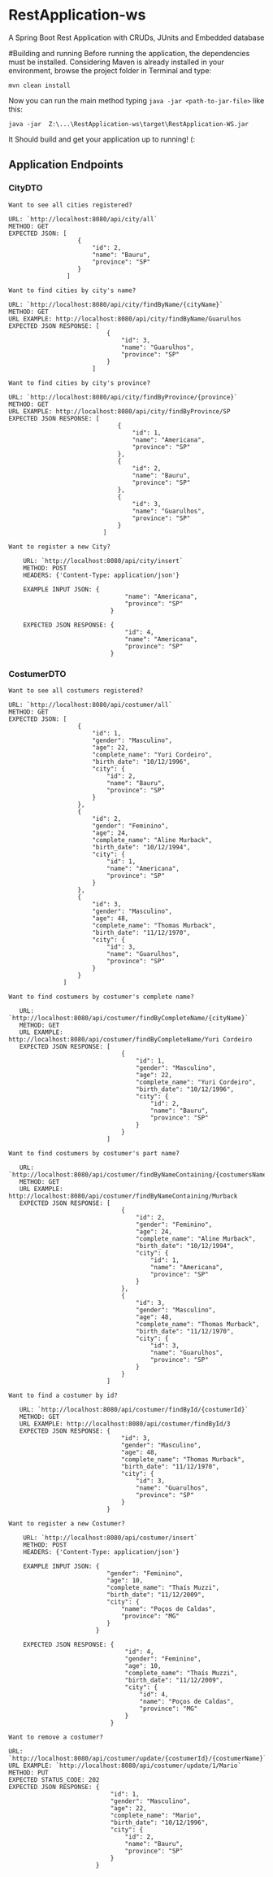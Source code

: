 # RestApplication-ws
A Spring Boot Rest Application with CRUDs, JUnits and Embedded database

#Building and running 
Before running the application, the dependencies must be installed. Considering Maven is already installed in your environment, browse the project folder in Terminal and type:

    mvn clean install
    
Now you can run the main method typing `java -jar <path-to-jar-file>` like this:

    java -jar  Z:\...\RestApplication-ws\target\RestApplication-WS.jar
    
It Should build and get your application up to running! (:   

##
## Application Endpoints

### CityDTO

`Want to see all cities registered?`
 
    URL: `http://localhost:8080/api/city/all`
    METHOD: GET
    EXPECTED JSON: [
                       {
                           "id": 2,
                           "name": "Bauru",
                           "province": "SP"
                       }
                    ]
                    
                        
`Want to find cities by city's name?`
    
    URL: `http://localhost:8080/api/city/findByName/{cityName}`
    METHOD: GET
    URL EXAMPLE: http://localhost:8080/api/city/findByName/Guarulhos
    EXPECTED JSON RESPONSE: [
                               {
                                   "id": 3,
                                   "name": "Guarulhos",
                                   "province": "SP"
                               }
                           ]  


`Want to find cities by city's province?`
    
    URL: `http://localhost:8080/api/city/findByProvince/{province}`
    METHOD: GET
    URL EXAMPLE: http://localhost:8080/api/city/findByProvince/SP
    EXPECTED JSON RESPONSE: [
                                  {
                                      "id": 1,
                                      "name": "Americana",
                                      "province": "SP"
                                  },
                                  {
                                      "id": 2,
                                      "name": "Bauru",
                                      "province": "SP"
                                  },
                                  {
                                      "id": 3,
                                      "name": "Guarulhos",
                                      "province": "SP"
                                  }
                              ]    
    
`Want to register a new City?`
        
        URL: `http://localhost:8080/api/city/insert`
        METHOD: POST
        HEADERS: {'Content-Type: application/json'}
        
        EXAMPLE INPUT JSON: {
                                    "name": "Americana",
                                    "province": "SP"
                                }
        
        EXPECTED JSON RESPONSE: {
                                    "id": 4,
                                    "name": "Americana",
                                    "province": "SP"
                                }


### CostumerDTO

`Want to see all costumers registered? `
 
    URL: `http://localhost:8080/api/costumer/all`
    METHOD: GET
    EXPECTED JSON: [
                       {
                           "id": 1,
                           "gender": "Masculino",
                           "age": 22,
                           "complete_name": "Yuri Cordeiro",
                           "birth_date": "10/12/1996",
                           "city": {
                               "id": 2,
                               "name": "Bauru",
                               "province": "SP"
                           }
                       },
                       {
                           "id": 2,
                           "gender": "Feminino",
                           "age": 24,
                           "complete_name": "Aline Murback",
                           "birth_date": "10/12/1994",
                           "city": {
                               "id": 1,
                               "name": "Americana",
                               "province": "SP"
                           }
                       },
                       {
                           "id": 3,
                           "gender": "Masculino",
                           "age": 48,
                           "complete_name": "Thomas Murback",
                           "birth_date": "11/12/1970",
                           "city": {
                               "id": 3,
                               "name": "Guarulhos",
                               "province": "SP"
                           }
                       }
                   ]
                   
`Want to find costumers by costumer's complete name?`
       
       URL: `http://localhost:8080/api/costumer/findByCompleteName/{cityName}`
       METHOD: GET
       URL EXAMPLE: http://localhost:8080/api/costumer/findByCompleteName/Yuri Cordeiro
       EXPECTED JSON RESPONSE: [
                                   {
                                       "id": 1,
                                       "gender": "Masculino",
                                       "age": 22,
                                       "complete_name": "Yuri Cordeiro",
                                       "birth_date": "10/12/1996",
                                       "city": {
                                           "id": 2,
                                           "name": "Bauru",
                                           "province": "SP"
                                       }
                                   }
                               ]
                               
                               
`Want to find costumers by costumer's part name? `
       
       URL: `http://localhost:8080/api/costumer/findByNameContaining/{costumersNamePart}`
       METHOD: GET
       URL EXAMPLE: http://localhost:8080/api/costumer/findByNameContaining/Murback
       EXPECTED JSON RESPONSE: [
                                   {
                                       "id": 2,
                                       "gender": "Feminino",
                                       "age": 24,
                                       "complete_name": "Aline Murback",
                                       "birth_date": "10/12/1994",
                                       "city": {
                                           "id": 1,
                                           "name": "Americana",
                                           "province": "SP"
                                       }
                                   },
                                   {
                                       "id": 3,
                                       "gender": "Masculino",
                                       "age": 48,
                                       "complete_name": "Thomas Murback",
                                       "birth_date": "11/12/1970",
                                       "city": {
                                           "id": 3,
                                           "name": "Guarulhos",
                                           "province": "SP"
                                       }
                                   }
                               ]
                               

`Want to find a costumer by id?`
       
       URL: `http://localhost:8080/api/costumer/findById/{costumerId}`
       METHOD: GET
       URL EXAMPLE: http://localhost:8080/api/costumer/findById/3
       EXPECTED JSON RESPONSE: {
                                   "id": 3,
                                   "gender": "Masculino",
                                   "age": 48,
                                   "complete_name": "Thomas Murback",
                                   "birth_date": "11/12/1970",
                                   "city": {
                                       "id": 3,
                                       "name": "Guarulhos",
                                       "province": "SP"
                                   }
                               }
                               
`Want to register a new Costumer?`
        
        URL: `http://localhost:8080/api/costumer/insert`
        METHOD: POST
        HEADERS: {'Content-Type: application/json'}
        
        EXAMPLE INPUT JSON: {
                               "gender": "Feminino",
                               "age": 10,
                               "complete_name": "Thaís Muzzi",
                               "birth_date": "11/12/2009",
                               "city": {
                            	   "name": "Poços de Caldas",
                            	   "province": "MG"
                               }
                            }
        
        EXPECTED JSON RESPONSE: {
                                    "id": 4,
                                    "gender": "Feminino",
                                    "age": 10,
                                    "complete_name": "Thaís Muzzi",
                                    "birth_date": "11/12/2009",
                                    "city": {
                                        "id": 4,
                                        "name": "Poços de Caldas",
                                        "province": "MG"
                                    }
                                }
                                
`Want to remove a costumer? `
 
    URL: `http://localhost:8080/api/costumer/update/{costumerId}/{costumerName}`
    URL EXAMPLE: `http://localhost:8080/api/costumer/update/1/Mario`
    METHOD: PUT
    EXPECTED STATUS_CODE: 202
    EXPECTED JSON RESPONSE: {
                                "id": 1,
                                "gender": "Masculino",
                                "age": 22,
                                "complete_name": "Mario",
                                "birth_date": "10/12/1996",
                                "city": {
                                    "id": 2,
                                    "name": "Bauru",
                                    "province": "SP"
                                }
                            }
